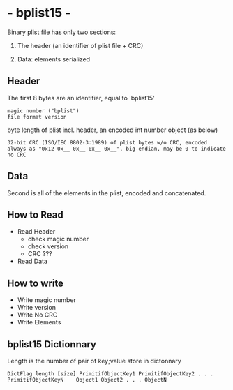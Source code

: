 # - bplist15 -



Binary plist file has only two sections:

1. The header (an identifier of plist file + CRC)

2. Data: elements serialized



Header
----
The first 8 bytes are an identifier, equal to 'bplist15'

	magic number ("bplist")
	file format version

byte length of plist incl. header, an encoded int number object (as below)

	32-bit CRC (ISO/IEC 8802-3:1989) of plist bytes w/o CRC, encoded always as "0x12 0x__ 0x__ 0x__ 0x__", big-endian, may be 0 to indicate no CRC




Data
----
Second is all of the elements in the plist, encoded and concatenated.


How to Read 
----
 * Read Header
     - check magic number
     - check version
     - CRC ???
 * Read Data
 

How to write 
----
 * Write magic number
 * Write version
 * Write No CRC
 * Write Elements
 



bplist15 Dictionnary  
----
Length is the number of pair of key;value store in dictonnary

    DictFlag length [size] PrimitifObjectKey1 PrimitifObjectKey2 . . . PrimitifObjectKeyN    Object1 Object2 . . . ObjectN
